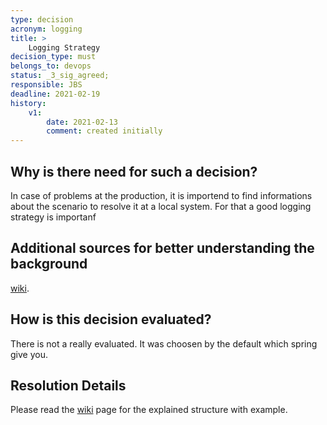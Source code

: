 ```yaml
---
type: decision
acronym: logging
title: >
    Logging Strategy
decision_type: must
belongs_to: devops
status: _3_sig_agreed;
responsible: JBS
deadline: 2021-02-19
history:
    v1:
        date: 2021-02-13
        comment: created initially
---
```


## Why is there need for such a decision?

In case of problems at the production, it is importend to find informations about the scenario to resolve it at a local system.
For that a good logging strategy is importanf

## Additional sources for better understanding the background

[wiki](https://github.com/EVATool/evatool-backend/wiki/logging).

## How is this decision evaluated?

There is not a really evaluated. It was choosen by the default which spring give you.

 
## Resolution Details

Please read the [wiki](https://github.com/EVATool/evatool-backend/wiki/logging) page for the explained structure with example.

